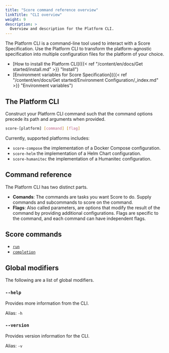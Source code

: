 ```yaml
---
title: "Score command reference overview"
linkTitle: "CLI overview"
weight: 9
description: >
  Overview and description for the Platform CLI.
---
```


The Platform CLI is a command-line tool used to interact with a Score Specification. Use the Platform CLI to transform the platform-agnostic specification into multiple configuration files for the platform of your choice.

- [How to install the Platform CLI]({{< ref "/content/en/docs/Get started/install.md" >}} "Install")
- [Environment variables for Score Specification]({{< ref "/content/en/docs/Get started/Environment Configuration/_index.md" >}} "Environment variables")

## The Platform CLI

Construct your Platform CLI command such that the command options precede its path and arguments when provided.

```bash
score-[platform] [command] [flag]
```

Currently, supported platforms includes:

- `score-compose` the implementation of a Docker Compose configuration.
- `score-helm` the implementation of a Helm Chart configuration.
- `score-humanitec` the implementation of a Humanitec configuration.

## Command reference

The Platform CLI has two distinct parts.

- **Comands**: The commands are tasks you want Score to do. Supply commands and subcommands to score on the command.
- **Flags**: Also called parameters, are options that modify the result of the command by providing additional configurations. Flags are specific to the command, and each command can have independent flags.

## Score commands

- [`run`]()
- [`completion`]()

## Global modifiers

The following are a list of global modifiers.

### `--help`

Provides more information from the CLI.

Alias: `-h`

### `--version`

Provides version information for the CLI.

Alias: `-v`
